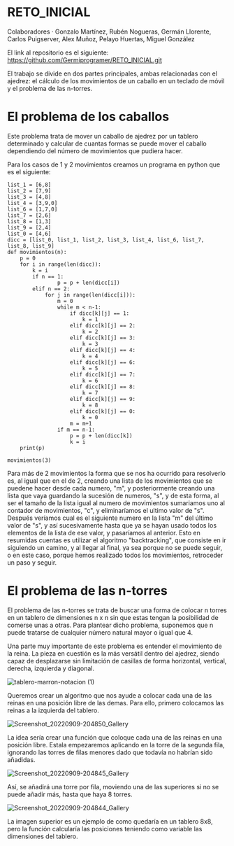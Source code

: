 # RETO_INICIAL

Colaboradores
· Gonzalo Martínez, Rubén Nogueras, Germán Llorente, Carlos Puigserver, Alex Muñoz, Pelayo Huertas, Miguel González

El link al repositorio es el siguiente: https://github.com/Germiprogramer/RETO_INICIAL.git

El trabajo se divide en dos partes principales, ambas relacionadas con el ajedrez: el cálculo de los movimientos de un caballo en un teclado de móvil y el problema de las n-torres.

# El problema de los caballos

Este problema trata de mover un caballo de ajedrez por un tablero determinado y calcular de cuantas formas se puede mover el caballo dependiendo del número de movimientos que pudiera hacer.

Para los casos de 1 y 2 movimientos creamos un programa en python que es el siguiente:
```
list_1 = [6,8]
list_2 = [7,9]
list_3 = [4,8]
list_4 = [3,9,0]
list_6 = [1,7,0]
list_7 = [2,6]
list_8 = [1,3]
list_9 = [2,4]
list_0 = [4,6]
dicc = [list_0, list_1, list_2, list_3, list_4, list_6, list_7, list_8, list_9]
def movimientos(n):
    p = 0
    for i in range(len(dicc)):
        k = i
        if n == 1:
                p = p + len(dicc[i])
        elif n == 2:
            for j in range(len(dicc[i])):
                m = 0
                while m < n-1:
                    if dicc[k][j] == 1:
                        k = 1
                    elif dicc[k][j] == 2:
                        k = 2
                    elif dicc[k][j] == 3:
                        k = 3
                    elif dicc[k][j] == 4:
                        k = 4
                    elif dicc[k][j] == 6:
                        k = 5
                    elif dicc[k][j] == 7:
                        k = 6
                    elif dicc[k][j] == 8:
                        k = 7
                    elif dicc[k][j] == 9:
                        k = 8
                    elif dicc[k][j] == 0:
                        k = 0
                    m = m+1
                if m == n-1:
                    p = p + len(dicc[k])
                    k = i                    
    print(p)
        
movimientos(3)
```

Para más de 2 movimientos la forma que se nos ha ocurrido para resolverlo es, al igual que en el de 2, creando una lista de los movimientos que se puedene hacer desde cada numero, "m", y posteriormente creando una lista que vaya guardando la sucesión de numeros, "s", y de esta forma, al ser el tamaño de la lista igual al numero de movimientos sumariamos uno al contador de movimientos, "c", y eliminaríamos el ultimo valor de "s". Después veríamos cual es el siguiente numero en la lista "m"  del último valor de "s", y así sucesivamente hasta que ya se hayan usado todos los elementos de la lista de ese valor, y pasaríamos al anterior. Esto en resumidas cuentas es utilizar el algoritmo "backtracking", que consiste en ir siguiendo un camino, y al llegar al final, ya sea porque no se puede seguir, o en este caso, porque hemos realizado todos los movimientos, retroceder un paso y seguir.

# El problema de las n-torres

El problema de las n-torres se trata de buscar una forma de colocar n torres en un tablero de dimensiones n x n sin que estas tengan la posibilidad de comerse unas a otras. Para plantear dicho problema, suponemos que n puede tratarse de cualquier número natural mayor o igual que 4.

Una parte muy importante de este problema es entender el movimiento de la reina. La pieza en cuestión es la más versátil dentro del ajedrez, siendo capaz de desplazarse sin limitación de casillas de forma horizontal, vertical, derecha, izquierda y diagonal.

![tablero-marron-notacion (1)](https://user-images.githubusercontent.com/91720991/189424786-e39c9a33-f8ba-4b27-8933-4fae6e1c7806.png)

Queremos crear un algoritmo que nos ayude a colocar cada una de las reinas en una posición libre de las demas. Para ello, primero colocamos las reinas a la izquierda del tablero.

![Screenshot_20220909-204850_Gallery](https://user-images.githubusercontent.com/91720991/189425131-ea98d4d4-3c0b-43e3-9061-f09bf1e58911.jpg)

La idea sería crear una función que coloque cada una de las reinas en una posición libre. Estala empezaremos aplicando en la torre de la segunda fila, ignorando las torres de filas menores dado que todavía no habrían sido añadidas. 

![Screenshot_20220909-204845_Gallery](https://user-images.githubusercontent.com/91720991/189425152-447e9dc8-e9d2-4020-a40a-c12db6ae568a.jpg)

Así, se añadirá una torre por fila, moviendo una de las superiores si no se puede añadir más, hasta que haya 8 torres.

![Screenshot_20220909-204844_Gallery](https://user-images.githubusercontent.com/91720991/189425171-d64a6a7f-afe9-45a3-bf4f-7af591be30b1.jpg)

La imagen superior es un ejemplo de como quedaría en un tablero 8x8, pero la función calcularía las posiciones teniendo como variable las dimensiones del tablero.
